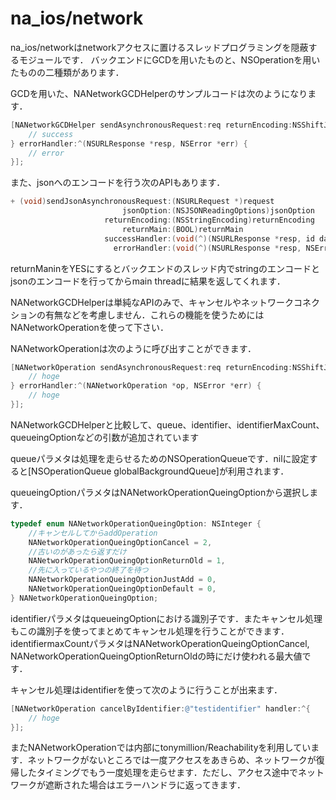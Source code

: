 # na_ios/network

na_ios/networkはnetworkアクセスに置けるスレッドプログラミングを隠蔽するモジュールです．
バックエンドにGCDを用いたものと、NSOperationを用いたものの二種類があります．

GCDを用いた、NANetworkGCDHelperのサンプルコードは次のようになります．

```objective-c
[NANetworkGCDHelper sendAsynchronousRequest:req returnEncoding:NSShiftJISStringEncoding returnMain:NO successHandler:^(NSURLResponse *resp, id data) {
    // success
} errorHandler:^(NSURLResponse *resp, NSError *err) {
    // error
}];
```

また、jsonへのエンコードを行う次のAPIもあります．

```objective-c
+ (void)sendJsonAsynchronousRequest:(NSURLRequest *)request
                         jsonOption:(NSJSONReadingOptions)jsonOption
                     returnEncoding:(NSStringEncoding)returnEncoding
                         returnMain:(BOOL)returnMain
                     successHandler:(void(^)(NSURLResponse *resp, id data))successHandler
                       errorHandler:(void(^)(NSURLResponse *resp, NSError *err))errorHandler;
```
returnManinをYESにするとバックエンドのスレッド内でstringのエンコードとjsonのエンコードを行ってからmain threadに結果を返してくれます．


NANetworkGCDHelperは単純なAPIのみで、キャンセルやネットワークコネクションの有無などを考慮しません．これらの機能を使うためにはNANetworkOperationを使って下さい．

NANetworkOperationは次のように呼び出すことができます．


```objective-c
[NANetworkOperation sendAsynchronousRequest:req returnEncoding:NSShiftJISStringEncoding returnMain:YES queue:nil identifier:@"testidentifier" identifierMaxCount:1 options:nil queueingOption:NANetworkOperationQueingOptionReturnOld successHandler:^(NANetworkOperation *op, id data) {
    // hoge
} errorHandler:^(NANetworkOperation *op, NSError *err) {
    // hoge
}];
```

NANetworkGCDHelperと比較して、queue、identifier、identifierMaxCount、queueingOptionなどの引数が追加されています

queueパラメタは処理を走らせるためのNSOperationQueueです．nilに設定すると[NSOperationQueue globalBackgroundQueue]が利用されます．

queueingOptionパラメタはNANetworkOperationQueingOptionから選択します．

```objective-c
typedef enum NANetworkOperationQueingOption: NSInteger {
    //キャンセルしてからaddOperation
    NANetworkOperationQueingOptionCancel = 2,
    //古いのがあったら返すだけ
    NANetworkOperationQueingOptionReturnOld = 1,
    //先に入っているやつの終了を待つ
    NANetworkOperationQueingOptionJustAdd = 0,
    NANetworkOperationQueingOptionDefault = 0,
} NANetworkOperationQueingOption;
```

identifierパラメタはqueueingOptionにおける識別子です．またキャンセル処理もこの識別子を使ってまとめてキャンセル処理を行うことができます．
identifiermaxCountパラメタはNANetworkOperationQueingOptionCancel, NANetworkOperationQueingOptionReturnOldの時にだけ使われる最大値です．

キャンセル処理はidentifierを使って次のように行うことが出来ます．

```objective-c
[NANetworkOperation cancelByIdentifier:@"testidentifier" handler:^{
    // hoge
}];
```

またNANetworkOperationでは内部にtonymillion/Reachabilityを利用しています．ネットワークがないところでは一度アクセスをあきらめ、ネットワークが復帰したタイミングでもう一度処理を走らせます．ただし、アクセス途中でネットワークが遮断された場合はエラーハンドラに返ってきます．
